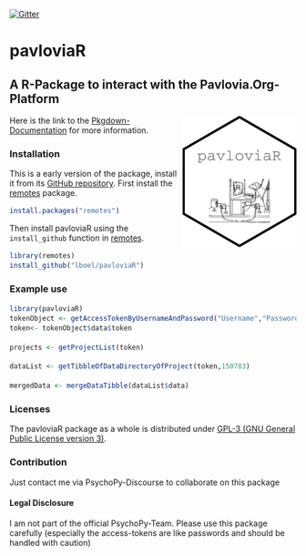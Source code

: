 [![Gitter](https://badges.gitter.im/pavloviaR/community.svg)](https://gitter.im/pavloviaR/community?utm_source=badge&utm_medium=badge&utm_campaign=pr-badge)

# pavloviaR 
## A R-Package to interact with the Pavlovia.Org-Platform

<img src="man/figures/logo.png" align="right" />

Here is the link to the [Pkgdown-Documentation](https://pavloviar.psychfactors.de/) for more information.

### Installation


This is a early version of the package, install it from its
[GitHub repository](https://github.com/lboel/pavloviaR). First
install the [remotes](https://github.com/r-lib/remotes) package.

```r
install.packages("remotes")
```

Then install pavloviaR using the `install_github` function in
[remotes](https://github.com/r-lib/remotes).

```r
library(remotes)
install_github("lboel/pavloviaR")
```

### Example use



```r
library(pavloviaR)
tokenObject <- getAccessTokenByUsernameAndPassword("Username","Password")
token<- tokenObject$data$token

projects <- getProjectList(token)

dataList <- getTibbleOfDataDirectoryOfProject(token,150783) 

mergedData <- mergeDataTibble(dataList$data)

```

### Licenses

The pavloviaR package as a whole is distributed under
[GPL-3 (GNU General Public License version 3)](https://www.gnu.org/licenses/gpl-3.0.en.html).

### Contribution

Just contact me via PsychoPy-Discourse to collaborate on this package


#### Legal Disclosure
I am not part of the official PsychoPy-Team. Please use this package carefully (especially the access-tokens are like passwords and should be handled with caution) 
